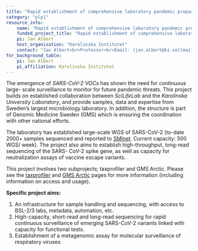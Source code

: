 ```yaml
---
title: "Rapid establishment of comprehensive laboratory pandemic preparedness – RAPID-SEQ"
category: "plp1"
resource_info:
    name: "Rapid establishment of comprehensive laboratory pandemic preparedness – RAPID-SEQ"
    funded_project_title: "Rapid establishment of comprehensive laboratory pandemic preparedness – RAPID-SEQ"
    pi: Jan Albert
    host_organisation: "Karolinska Institutet"
    contact: "Jan Albert<br>Professor<br>Email: [jan.albert@ki.se](mailto:jan.albert@ki.se)"
for_background_table:
    pi: Jan Albert
    pi_affiliation: Karolinska Institutet
---
```


The emergence of *SARS-CoV-2 VOCs* has shown the need for continuous large-
scale surveillance to monitor for future pandemic threats. This project builds on established collaboration between *SciLifeLab* and the *Karolinska University Laboratory*, and provide samples, data and expertise from  Sweden’s largest microbiology laboratory. In addition, the structure is part of Genomic Medicine Sweden (GMS) which is ensuring the coordination with other national efforts.

The laboratory has established large-scale WGS of SARS-CoV-2 (to-date 2000+ samples sequenced and reported to [SMInet]( https://www.folkhalsomyndigheten.se/smittskydd-beredskap/overvakning-och-rapportering/sminet/ ). Current capacity: 500 WGS/ week). The project also aims to establish high-throughput, long-read sequencing of the SARS- CoV-2 spike gene, as well as capacity for neutralization assays of vaccine escape variants.

This project involves two subprojects; taxprofiler and GMS Arctic. Please see the [taxprofiler](/resources-subprojects/taxprofiler/) and [GMS Arctic](/resources-subprojects/gms-arctic/) pages for more information (including information on access and usage).

**Specific project aims:**

1. An infrastructure for sample handling and sequencing, with access to BSL-2/3 labs, metadata, automation, etc.
2. High-capacity, short-read and long-read sequencing for rapid continuous surveillance of
emerging SARS-CoV-2 variants linked with capacity for functional tests.  
3. Establishment of a metagenomic assay for molecular surveillance of respiratory viruses
